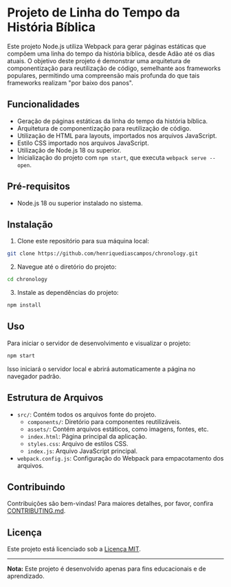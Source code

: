 # Projeto de Linha do Tempo da História Bíblica

Este projeto Node.js utiliza Webpack para gerar páginas estáticas que compõem uma linha do tempo da história bíblica, desde Adão até os dias atuais. O objetivo deste projeto é demonstrar uma arquitetura de componentização para reutilização de código, semelhante aos frameworks populares, permitindo uma compreensão mais profunda do que tais frameworks realizam "por baixo dos panos".

## Funcionalidades

- Geração de páginas estáticas da linha do tempo da história bíblica.
- Arquitetura de componentização para reutilização de código.
- Utilização de HTML para layouts, importados nos arquivos JavaScript.
- Estilo CSS importado nos arquivos JavaScript.
- Utilização de Node.js 18 ou superior.
- Inicialização do projeto com `npm start`, que executa `webpack serve --open`.

## Pré-requisitos

- Node.js 18 ou superior instalado no sistema.

## Instalação

1. Clone este repositório para sua máquina local:

```bash
git clone https://github.com/henriquediascampos/chronology.git
```

2. Navegue até o diretório do projeto:

```bash
cd chronology
```

3. Instale as dependências do projeto:

```bash
npm install
```

## Uso

Para iniciar o servidor de desenvolvimento e visualizar o projeto:

```bash
npm start
```

Isso iniciará o servidor local e abrirá automaticamente a página no navegador padrão.

## Estrutura de Arquivos

- `src/`: Contém todos os arquivos fonte do projeto.
  - `components/`: Diretório para componentes reutilizáveis.
  - `assets/`: Contém arquivos estáticos, como imagens, fontes, etc.
  - `index.html`: Página principal da aplicação.
  - `styles.css`: Arquivo de estilos CSS.
  - `index.js`: Arquivo JavaScript principal.
- `webpack.config.js`: Configuração do Webpack para empacotamento dos arquivos.

## Contribuindo

Contribuições são bem-vindas! Para maiores detalhes, por favor, confira [CONTRIBUTING.md](CONTRIBUTING.md).

## Licença

Este projeto está licenciado sob a [Licença MIT](LICENSE).

---

**Nota:** Este projeto é desenvolvido apenas para fins educacionais e de aprendizado.
